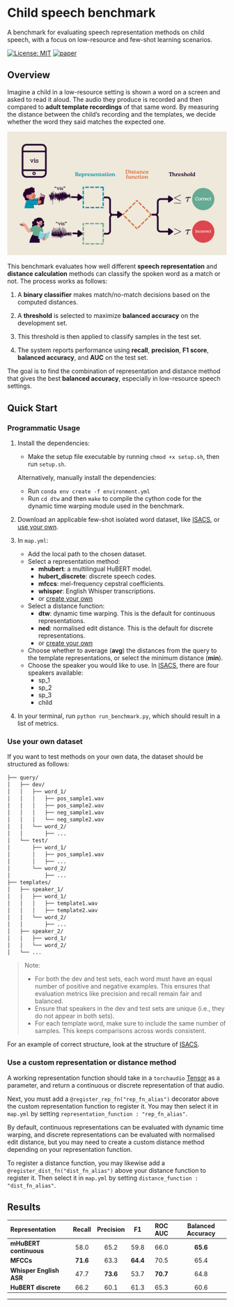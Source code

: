 # Child speech benchmark
A benchmark for evaluating speech representation methods on child speech, with a focus on low-resource and few-shot learning scenarios.

[![License: MIT](https://img.shields.io/badge/License-MIT-blue.svg)](LICENSE)
[![paper](https://img.shields.io/badge/Paper-arXiv-red.svg)](https://arxiv.org/abs/2507.12217)

## Overview

Imagine a child in a low-resource setting is shown a word on a screen and asked to read it aloud. The audio they produce is recorded and then compared to **adult template recordings** of that same word. By measuring the distance between the child’s recording and the templates, we decide whether the word they said matches the expected one.

![Few-shot paper example](fig/system.png)

This benchmark evaluates how well different **speech representation** and **distance calculation** methods can classify the spoken word as a match or not. The process works as follows:

1. A **binary classifier** makes match/no-match decisions based on the computed distances.

2. A **threshold** is selected to maximize **balanced accuracy** on the development set.

3. This threshold is then applied to classify samples in the test set.

4. The system reports performance using **recall**, **precision**, **F1 score**, **balanced accuracy**, and **AUC** on the test set.

The goal is to find the combination of representation and distance method that gives the best **balanced accuracy**, especially in low-resource speech settings.

## Quick Start
### Programmatic Usage

1. Install the dependencies:

    - Make the setup file executable by running ``chmod +x setup.sh``, then run ``setup.sh``.

    Alternatively, manually install the dependencies:
    - Run ``conda env create -f environment.yml``
    - Run ``cd dtw`` and then ``make`` to compile the cython code for the dynamic time warping module used in the benchmark.


2. Download an applicable few-shot isolated word dataset, like [ISACS](https://reubix29.github.io/isolated-afrikaans-child-speech/), or [use your own](#use-your-own-dataset).

3. In `map.yml`:
    - Add the local path to the chosen dataset.
    - Select a representation method:
        - **mhubert**: a multilingual HuBERT model.
        - **hubert_discrete**: discrete speech codes.
        - **mfccs**: mel-frequency cepstral coefficients.
        - **whisper**: English Whisper transcriptions.
        - or [create your own](#test-a-custom-representation-or-distance-method)
    - Select a distance function:
        - **dtw**: dynamic time warping. This is the default for continuous representations. 
        - **ned**: normalised edit distance. This is the default for discrete representations.
        - or [create your own](#test-a-custom-representation-or-distance-method)
    - Choose whether to average (**avg**) the distances from the query to the template representations, or select the minimum distance (**min**).
    - Choose the speaker you would like to use. In [ISACS](https://reubix29.github.io/isolated-afrikaans-child-speech/), there are four speakers available:
        - sp_1
        - sp_2
        - sp_3
        - child

5. In your terminal, run `python run_benchmark.py`, which should result in a list of metrics.

### Use your own dataset

If you want to test methods on your own data, the dataset should be structured as follows:

```dataset/
├── query/
│   ├── dev/
│   │   ├── word_1/
│   │   │   ├── pos_sample1.wav
│   │   │   ├── pos_sample2.wav
│   │   │   ├── neg_sample1.wav
│   │   │   └── neg_sample2.wav
│   │   └── word_2/
│   │       ├── ...
│   └── test/
│       ├── word_1/
│       │   ├── pos_sample1.wav
│       │   ├── ...
│       └── word_2/
│           ├── ...
├── templates/
│   ├── speaker_1/
│   │   ├── word_1/
│   │   │   ├── template1.wav
│   │   │   ├── template2.wav
│   │   └── word_2/
│   │       ├── ...
│   ├── speaker_2/
│   │   ├── word_1/
│   │   └── word_2/
│   └── ...
```

> Note:
> - For both the dev and test sets, each word must have an equal number of positive and negative examples. This ensures that evaluation metrics like precision and recall remain fair and balanced.
> - Ensure that speakers in the dev and test sets are unique (i.e., they do not appear in both sets).
> - For each template word, make sure to include the same number of samples. This keeps comparisons across words consistent.

For an example of correct structure, look at the structure of [ISACS](https://reubix29.github.io/isolated-afrikaans-child-speech/).

### Use a custom representation or distance method

A working representation function should take in a `torchaudio` [Tensor](https://docs.pytorch.org/audio/stable/generated/torchaudio.load.html#torchaudio.load) as a parameter, and return a continuous or discrete representation of that audio.

Next, you must add a `@register_rep_fn("rep_fn_alias")` decorator above the custom representation function to register it. You may then select it in `map.yml` by setting `representation_function : "rep_fn_alias"`.

By default, continuous representations can be evaluated with dynamic time warping, and discrete representations can be evaluated with normalised edit distance, but you may need to create a custom distance method depending on your representation function.

To register a distance function, you may likewise add a `@register_dist_fn("dist_fn_alias")` above your distance function to register it. Then select it in `map.yml` by setting `distance_function : "dist_fn_alias"`.


## Results

| Representation| Recall | Precision | F1 | ROC AUC | Balanced Accuracy |
|:---|:---:|:---:|:---:|:---:|:---:|
| **mHuBERT continuous**| 58.0 | 65.2 | 59.8 | 66.0 | **65.6** | 
| **MFCCs** | **71.6** | 63.3 | **64.4** | 70.5 | 65.4 |
| **Whisper English ASR** | 47.7 | **73.6** | 53.7 | **70.7** | 64.8| 
| **HuBERT discrete** | 66.2 | 60.1 | 61.3 | 65.3 | 60.6 |
---

